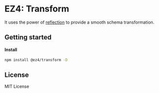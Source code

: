 # EZ4: Transform

It uses the power of [reflection](../reflection/) to provide a smooth schema transformation.

## Getting started

#### Install

```sh
npm install @ez4/transform -D
```

## License

MIT License
